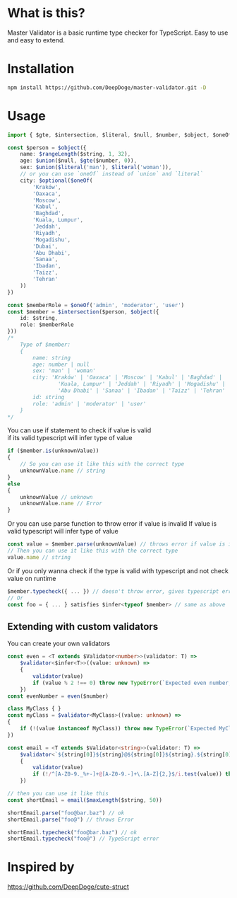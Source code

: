 # What is this?
Master Validator is a basic runtime type checker for TypeScript.
Easy to use and easy to extend.

# Installation
```bash
npm install https://github.com/DeepDoge/master-validator.git -D
```

# Usage
```ts
import { $gte, $intersection, $literal, $null, $number, $object, $oneOf, $optional, $rangeLength, $string, $union } from "master-validator/library"

const $person = $object({
    name: $rangeLength($string, 1, 32),
    age: $union($null, $gte($number, 0)),
    sex: $union($literal('man'), $literal('woman')),
    // or you can use `oneOf` instead of `union` and `literal`
    city: $optional($oneOf(
        'Kraków', 
        'Oaxaca', 
        'Moscow', 
        'Kabul', 
        'Baghdad', 
        'Kuala, Lumpur', 
        'Jeddah', 
        'Riyadh', 
        'Mogadishu', 
        'Dubai', 
        'Abu Dhabi', 
        'Sanaa', 
        'Ibadan', 
        'Taizz', 
        'Tehran'
    )) 
})

const $memberRole = $oneOf('admin', 'moderator', 'user')
const $member = $intersection($person, $object({
    id: $string,
    role: $memberRole
}))
/* 
    Type of $member:
    {
        name: string
        age: number | null
        sex: 'man' | 'woman'
        city: 'Kraków' | 'Oaxaca' | 'Moscow' | 'Kabul' | 'Baghdad' | 
                'Kuala, Lumpur' | 'Jeddah' | 'Riyadh' | 'Mogadishu' | 'Dubai' | 
                'Abu Dhabi' | 'Sanaa' | 'Ibadan' | 'Taizz' | 'Tehran' | null | undefined
        id: string
        role: 'admin' | 'moderator' | 'user'
    }
*/
```

You can use if statement to check if value is valid<br/>
if its valid typescript will infer type of value
```ts
if ($member.is(unknownValue)) 
{
    // So you can use it like this with the correct type
    unknownValue.name // string
}
else
{
    unknownValue // unknown
    unknownValue.name // Error
}
```

Or you can use parse function to throw error if value is invalid
If value is valid typescript will infer type of value
```ts
const value = $member.parse(unknownValue) // throws error if value is invalid
// Then you can use it like this with the correct type
value.name // string 
```

Or if you only wanna check if the type is valid with typescript and not check value on runtime
```ts
$member.typecheck({ ... }) // doesn't throw error, gives typescript error if type is invalid
// Or
const foo = { ... } satisfies $infer<typeof $member> // same as above
```

## Extending with custom validators
You can create your own validators
```ts
const even = <T extends $Validator<number>>(validator: T) =>
    $validator<$infer<T>>((value: unknown) =>
    {
        validator(value)
        if (value % 2 !== 0) throw new TypeError(`Expected even number, got ${value}`)
    })
const evenNumber = even($number)

class MyClass { }
const myClass = $validator<MyClass>((value: unknown) => 
{
    if (!(value instanceof MyClass)) throw new TypeError(`Expected MyClass, got ${value}`)
})

const email = <T extends $Validator<string>>(validator: T) =>
    $validator<`${string[0]}${string}@${string[0]}${string}.${string[0]}${string}`>((value: unknown) =>
    {
        validator(value)
        if (!/^[A-Z0-9._%+-]+@[A-Z0-9.-]+\.[A-Z]{2,}$/i.test(value)) throw new TypeError(`Expected email, got ${value}`)
    })

// then you can use it like this
const shortEmail = email($maxLength($string, 50))

shortEmail.parse("foo@bar.baz") // ok
shortEmail.parse("foo@") // throws Error

shortEmail.typecheck("foo@bar.baz") // ok
shortEmail.typecheck("foo@") // TypeScript error
```

# Inspired by
https://github.com/DeepDoge/cute-struct